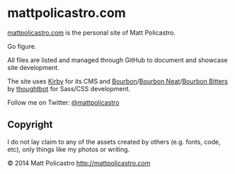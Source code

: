 # mattpolicastro.com

[mattpolicastro.com](http://mattpolicastro.com) is the personal site of Matt Policastro.

Go figure. 

All files are listed and managed through GitHub to document and showcase site development.

The site uses [Kirby](http://getkirby.com) for its CMS and [Bourbon](http://bourbon.io)/[Bourbon Neat](http://neat.bourbon.io)/[Bourbon Bitters](http://bitters.bourbon.io) by [thoughtbot](http://thoughtbot.com) for Sass/CSS development.

Follow me on Twitter: [@mattpolicastro](http://twitter.com/mattpolicastro)

## Copyright

I do not lay claim to any of the assets created by others (e.g. fonts, code, etc), only things like my photos or writing.

© 2014 Matt Policastro
<http://mattpolicastro.com>